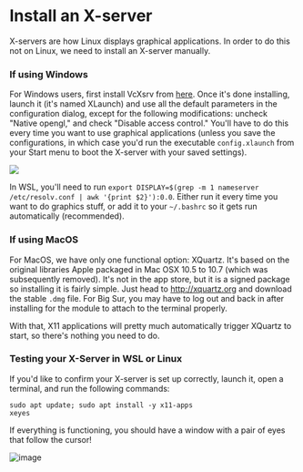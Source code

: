 # Install an X-server

X-servers are how Linux displays graphical applications. In order to do this not on Linux, we need
to install an X-server manually.

### If using Windows
For Windows users, first install VcXsrv from [here](https://sourceforge.net/projects/vcxsrv/). Once it's done
installing, launch it (it's named XLaunch) and use all the default parameters in the 
configuration dialog, except for the following modifications: uncheck "Native opengl," and
check "Disable access control." You'll have to do this every time you want to use graphical
applications (unless you save the configurations, in which case you'd run the executable 
`config.xlaunch` from your Start menu to boot the X-server with your saved settings).

![](https://i.imgur.com/1EJWKh5.png)

In WSL, you'll need to run 
`export DISPLAY=$(grep -m 1 nameserver /etc/resolv.conf | awk '{print $2}'):0.0`. 
Either run it every time you want to do graphics stuff, or add it to your `~/.bashrc` so it gets run 
automatically (recommended).

### If using MacOS

For MacOS, we have only one functional option: XQuartz.  It's based on the original libraries Apple packaged in Mac OSX 10.5 to 10.7 (which was subsequently removed).  It's not in the app store, but it is a signed package so installing it is fairly simple.  Just head to http://xquartz.org and download the stable `.dmg` file.  For Big Sur, you may have to log out and back in after installing for the module to attach to the terminal properly.

With that, X11 applications will pretty much automatically trigger XQuartz to start, so there's nothing you need to do.

### Testing your X-Server in WSL or Linux

If you'd like to confirm your X-server is set up correctly, launch it, open a terminal, and run the
following commands:
```
sudo apt update; sudo apt install -y x11-apps
xeyes
```
If everything is functioning, you should have a window with a pair of eyes that follow the cursor!

![image](https://user-images.githubusercontent.com/19244666/118378411-57a53280-b599-11eb-8840-1f77d6dd8646.png)
